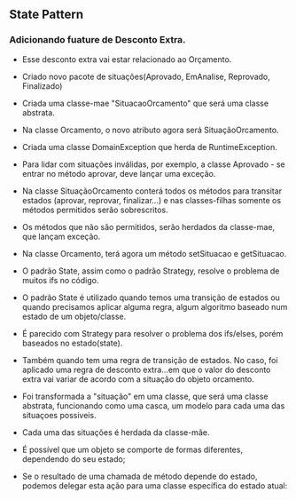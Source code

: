 ## State Pattern
### Adicionando fuature de Desconto Extra.

- Esse desconto extra vai estar relacionado ao Orçamento.
- Criado novo pacote de situações(Aprovado, EmAnalise, Reprovado, Finalizado)
- Criada uma classe-mae "SituacaoOrcamento" que será uma classe abstrata.
- Na classe Orcamento, o novo atributo agora será SituaçãoOrcamento.
- Criada uma classe DomainException que herda de RuntimeException.
- Para lidar com situações inválidas, por exemplo, a classe Aprovado - se entrar no método aprovar, deve lançar uma exceção.
- Na classe SituaçãoOrcamento conterá todos os métodos para transitar estados (aprovar, reprovar, finalizar...) e nas classes-filhas somente os métodos permitidos serão sobrescritos.
- Os métodos que não são permitidos, serão herdados da classe-mae, que lançam exceção.
- Na classe Orcamento, terá agora um método setSituacao e getSituacao.
- O padrão State, assim como o padrão Strategy, resolve o problema de muitos ifs no código.

- O padrão State é utilizado quando temos uma transição de estados ou quando precisamos aplicar alguma regra, algum algoritmo baseado num estado de um objeto/classe.
- É parecido com Strategy para resolver o problema dos ifs/elses, porém baseados no estado(state).
- Também quando tem uma regra de transição de estados. No caso, foi aplicado uma regra de desconto extra...em que o valor do desconto extra vai variar de acordo com a situação do objeto orcamento.
- Foi transformada a "situação" em uma classe, que será uma classe abstrata, funcionando como uma casca, um modelo para cada uma das situaçoes possiveis.
- Cada uma das situações é herdada da classe-mãe.
- É possível que um objeto se comporte de formas diferentes, dependendo do seu estado;
- Se o resultado de uma chamada de método depende do estado, podemos delegar esta ação para uma classe específica do estado atual:
